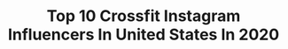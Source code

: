 ---
title: Top 10 Crossfit Instagram Influencers In United States In 2020
description: >-
  Find top crossfit Instagram influencers in United States in 2020. Most popular hashtags: #stayhome #fitness #fitfam #workout.
platform: Instagram
profiles:
  - username: "sean_c_larkin"
    fullname: >-
      Sean Larkin
    location: "United States"
    followers: 255112
    engagement: 1238
    commentsToLikes: 0.029120
    id: ck55ojy938i1y0i11gp66rlq5
    verified: true
    hashtags: "#livepdnation, #swat, #nobull, #jimwood"
  - username: "thelma_christoforou"
    fullname: >-
      thelma christoforou
    location: "United States"
    followers: 31553
    engagement: 481
    commentsToLikes: 0.084613
    id: ck6ubtj2mbm890j71rkgguq0y
    verified: false
    hashtags: "#nolimits, #atplabtraininggirls, #hellenergy, #xtremestores"
  - username: "kaipeirawrrr"
    fullname: >-
      KaiPeí Walls
    location: "United States"
    followers: 6504
    engagement: 1012
    commentsToLikes: 0.104164
    id: ck5c2sut4xwz20i11bpropvsw
    verified: false
    hashtags: "#kaiday2019, #tbt, #swipeleft, #tiktoktuesday"
  - username: "_brialee"
    fullname: >-
      Bria Lee
    location: "United States"
    followers: 72262
    engagement: 535
    commentsToLikes: 0.038009
    id: ck1354hvrznx70i1955ojh1p3
    verified: false
    hashtags: "#redrocks, #home, #strongwomen, #dothework"
  - username: "blairwheeler"
    fullname: >-
      Blair Wheeler 🇺🇸
    location: "United States"
    followers: 26430
    engagement: 311
    commentsToLikes: 0.075537
    id: ck5zrpx3rx1lr0i14qtq7bren
    verified: false
    hashtags: "#lifehacks, #nashvilletn, #golffit, #vlog"
  - username: "okaprol"
    fullname: >-
      Onur
    location: "United States"
    followers: 8785
    engagement: 4905
    commentsToLikes: 0.024266
    id: ck8td98582f080j78ajxulicr
    verified: false
    hashtags: "#washhands, #gaysnap, #barbudo, #staysafe"
  - username: "dellespeegle"
    fullname: >-
      Dani Elle Speegle
    location: "United States"
    followers: 468467
    engagement: 678
    commentsToLikes: 0.010505
    id: ck1354h1zznup0i19o6ibi95d
    verified: false
    hashtags: "#recovery, #findthetime, #bornprimitiveathlete, #letmeshop"
  - username: "jared_p_smith"
    fullname: >-
      Jared P-Smith
    location: "United States"
    followers: 87461
    engagement: 567
    commentsToLikes: 0.018593
    id: ck134feryw65m0i19h5qpqfr1
    verified: false
    hashtags: "#choosehappiness, #mondaymindset, #coronahair, #clickbait"
  - username: "jmgambill"
    fullname: >-
      Jan-Michael Gambill
    location: "United States"
    followers: 5608
    engagement: 1001
    commentsToLikes: 0.043182
    id: ck5zu3ksj1mbp0i14usjlw78b
    verified: false
    hashtags: "#tennis, #newyear, #tryallclub, #functional"
  - username: "brennokie"
    fullname: >-
      Brenda Orozco.
    location: "United States"
    followers: 3055
    engagement: 1601
    commentsToLikes: 0.077941
    id: ck5zp6uq1s3kp0i14asnuq1sb
    verified: false
    hashtags: "#miami, #pole, #poledancemiami, #stretching"
---